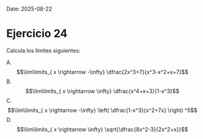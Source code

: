Date: 2025-08-22

# Ejercicio 24

 
Calcula los límites siguientes:

A.  $$\lim\limits_{ x \rightarrow  -\infty}  \dfrac{2x^3+7}{x^3-x^2+x+7}$$
B.  $$\lim\limits_{ x \rightarrow  \infty}  \dfrac{x^4+x+3}{1-x^3}$$
C.  $$\lim\limits_{ x \rightarrow  -\infty}  \left( \dfrac{1-x^3}{x^2+7x} \right) ^5$$
D.  $$\lim\limits_{ x \rightarrow  \infty}  \sqrt{\dfrac{8x^2-3}{2x^2+x}}$$
